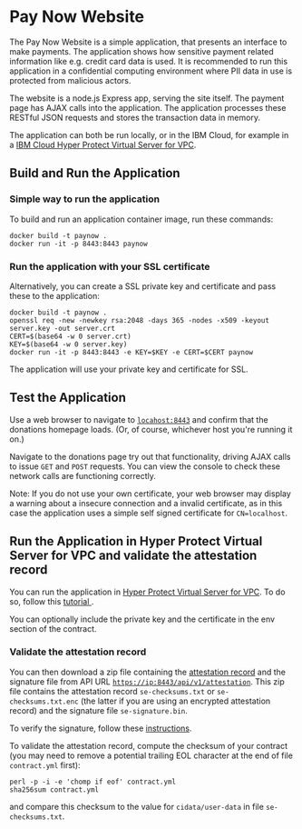 # Pay Now Website

The Pay Now Website is a simple application, that presents an interface to make payments.
The application shows how sensitive payment related information like e.g. credit card data is used.
It is recommended to run this application in a confidential computing environment where PII data in use is protected from malicious actors.

The website is a node.js Express app, serving
the site itself. The payment page has AJAX calls into the
application. The application processes these
RESTful JSON requests and stores the transaction data in memory.

The application can both be run locally, or in
the IBM Cloud, for example in a [IBM Cloud Hyper Protect
Virtual Server for VPC](https://www.ibm.com/cloud/hyper-protect-virtual-servers).

## Build and Run the Application

### Simple way to run the application
To build and run an application container image, 
run these commands:

```
docker build -t paynow .
docker run -it -p 8443:8443 paynow
```

### Run the application with your SSL certificate
Alternatively, you can create a SSL private key and certificate and pass these to the application:

```
docker build -t paynow .
openssl req -new -newkey rsa:2048 -days 365 -nodes -x509 -keyout server.key -out server.crt
CERT=$(base64 -w 0 server.crt)
KEY=$(base64 -w 0 server.key)
docker run -it -p 8443:8443 -e KEY=$KEY -e CERT=$CERT paynow
```

The application will use your private key and certificate for SSL.


## Test the Application

Use a web browser to navigate to
[`locahost:8443`](https://localhost:8443) and confirm that the
donations homepage loads. (Or, of course, whichever host you're
running it on.)

Navigate to the donations page try out that functionality, driving
AJAX calls to issue `GET` and `POST` requests.
You can view the console to check these network calls are
functioning correctly.

Note: If you do not use your own certificate, your web browser may display a warning about a insecure connection and a invalid certificate, as in this case the application uses a simple self signed certificate for `CN=localhost`.

## Run the Application in Hyper Protect Virtual Server for VPC and validate the attestation record

You can run the application in [Hyper Protect Virtual Server for VPC](https://cloud.ibm.com/docs/vpc?topic=vpc-about-se). To do so, follow this [tutorial ](https://cloud.ibm.com/docs/vpc?topic=vpc-financial-transaction-confidential-computing-on-hyper-protect-virtual-server-for-vpc).

You can optionally include the private key and the certificate in the env section of the contract.

### Validate the attestation record
You can then download a zip file containing the [attestation record](https://cloud.ibm.com/docs/vpc?topic=vpc-about-attestation) and the signature file from API URL [`https://ip:8443/api/v1/attestation`](https://ip:8443/api/v1/attestation). This zip file contains the attestation record `se-checksums.txt` or `se-checksums.txt.enc` (the latter if you are using an encrypted attestation record) and the signature file `se-signature.bin`.

To verify the signature, follow these [instructions](https://cloud.ibm.com/docs/vpc?topic=vpc-about-attestation).

To validate the attestation record, compute the checksum of your contract (you may need to remove a potential trailing EOL character at the end of file `contract.yml` first): 
```
perl -p -i -e 'chomp if eof' contract.yml
sha256sum contract.yml
```
and compare this checksum to the value for `cidata/user-data` in file `se-checksums.txt`.

